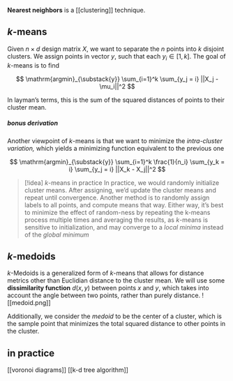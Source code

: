 **Nearest neighbors** is a [[clustering]] technique. 

## $k$-means
Given $n \times d$ design matrix $X$, we want to separate the $n$ points into $k$ disjoint clusters. We assign points in vector $y$, such that each $y_i \in [1,k]$. The goal of $k$-means is to find

$$ \mathrm{argmin}_{\substack{y}} \sum_{i=1}^k \sum_{y_j = i} ||X_j - \mu_i||^2 $$

In layman’s terms, this is the sum of the squared distances of points to their cluster mean.

##### bonus derivation
Another viewpoint of $k$-means is that we want to minimize the _intra-cluster variation,_ which yields a minimizing function equivalent to the previous one

$$ \mathrm{argmin}_{\substack{y}} \sum_{i=1}^k \frac{1}{n_i} \sum_{y_k = i} \sum_{y_j = i} ||X_k - X_j||^2 $$
>[!idea] $k$-means in practice
>In practice, we would randomly initialize cluster means. After assigning, we’d update the cluster means and repeat until convergence. Another method is to randomly assign labels to all points, and compute means that way. Either way, it’s best to minimize the effect of random-ness by repeating the k-means process multiple times and averaging the results, as $k$-means is sensitive to initialization, and may converge to a *local minima* instead of the *global minimum*

## $k$-medoids
$k$-Medoids is a generalized form of $k$-means that allows for distance metrics other than Euclidian distance to the cluster mean. We will use some **dissimilarity function** $d(x, y)$ between points $x$ and $y$, which takes into account the angle between two points, rather than purely distance.
![[medoid.png]]

Additionally, we consider the *medoid* to be the center of a cluster, which is the sample point that minimizes the total squared distance to other points in the cluster.

## in practice
[[voronoi diagrams]]
[[k-d tree algorithm]] 